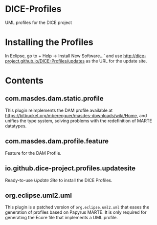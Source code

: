 # DICE-Profiles
UML profiles for the DICE project

# Installing the Profiles

In Eclipse, go to + Help -> Install New Software...` and use http://dice-project.github.io/DICE-Profiles/updates as the URL for the update site.

# Contents

## com.masdes.dam.static.profile

This plugin reimplements the DAM profile available at https://bitbucket.org/mberenguer/masdes-downloads/wiki/Home, and unifies the type system, solving problems with the redefinition of MARTE datatypes.

## com.masdes.dam.profile.feature

Feature for the DAM Profile.

## io.github.dice-project.profiles.updatesite

Ready-to-use *Update Site* to install the DICE Profiles.

## org.eclipse.uml2.uml

This plugin is a patched version of `org.eclipse.uml2.uml` that eases the generation of profiles based on Papyrus MARTE.
It is only required for generating the Ecore file that implements a UML profile.

